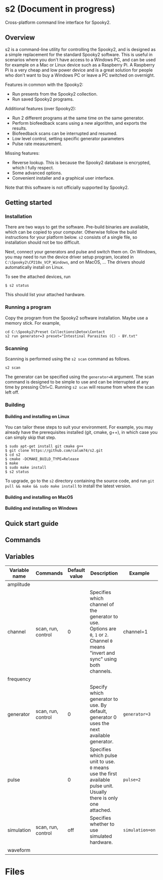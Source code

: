 # s2 (Document in progress)

Cross-platform command line interface for Spooky2.

## Overview

s2 is a command-line utility for controlling the Spooky2, and is designed as a simple replacement for the standard Spooky2 software. This is useful in scenarios where you don't have access to a Windows PC, and can be used for example on a Mac or Linux device such as a Raspberry Pi. A Raspberry Pi is a very cheap and low power device and is a great solution for people who don't want to buy a Windows PC or leave a PC switched on overnight.

Features in common with the Spooky2:
* Run presents from the Spooky2 collection.
* Run saved Spooky2 programs.

Additional features (over Spooky2):
* Run 2 different programs at the same time on the same generator.
* Perform biofeedback scans using a new algorithm, and exports the results.
* Biofeedback scans can be interrupted and resumed.
* Low level control, setting specific generator parameters
* Pulse rate measurement.

Missing features:
* Reverse lookup. This is because the Spooky2 database is encrypted, which I fully respect.
* Some advanced options.
* Convenient installer and a graphical user interface.

Note that this software is not officially supported by Spooky2.


## Getting started

### Installation

There are two ways to get the software. Pre-build binaries are available, which can be copied to your computer. Otherwise follow the build instructions for your platform below. `s2` consists of a single file, so installation should not be too difficult.

Next, connect your generators and pulse and switch them on. On Windows, you may need to run the device driver setup program, located in `C:\Spooky2\CP210x_VCP_Windows`, and on MacOS, ... The drivers should automatically install on Linux.

To see the attached devices, run

```
$ s2 status
```

This should list your attached hardware.

### Running a program

Copy the program from the Spooky2 software installation. Maybe use a memory stick. For example,

```
cd C:\Spooky2\Preset Collections\Detox\Contact
s2 run generator=3 preset="Intestinal Parasites (C) - BY.txt"
```

### Scanning

Scanning is performed using the `s2 scan` command as follows.

```
s2 scan
```

The generator can be specified using the `generator=N` argument. The scan command is designed to be simple to use and can be interrupted at any time by pressing Ctrl+C. Running `s2 scan` will resume from where the scan left off.

### Building

#### Building and installing on Linux

You can tailor these steps to suit your environment. For example, you may already have the prerequisites installed (git, cmake, g++), in which case you can simply skip that step.

```
$ sudo apt-get install git cmake g++
$ git clone https://github.com/calum74/s2.git
$ cd s2
$ cmake -DCMAKE_BUILD_TYPE=Release
$ make
$ sudo make install
$ s2 status
```

To upgrade, go to the `s2` directory containing the source code, and run `git pull && make && sudo make install` to install the latest version.

#### Building and installing on MacOS

#### Building and installing on Windows

## Quick start guide



## Commands

## Variables



| Variable name | Commands | Default value | Description | Example |
|---------------|----------|---------------|-------------|---------|
| amplitude |
| channel       | scan, run, control | 0 | Specifies which channel of the generator to use. Options are `0`, `1` or `2`. Channel `0` means "invert and sync" using both channels. | channel=1 |
| frequency |
| generator | scan, run, control | 0 | Specify which generator to use. By default, generator 0 uses the next available generator. | `generator=3` |
| pulse | | 0 | Specifies which pulse unit to use. `0` means use the first available pulse unit. Usually there is only one attached. | `pulse=2` |
| simulation | scan, run, control | off | Specifies whether to use simulated hardware. | `simulation=on` |
| waveform |


# Files
